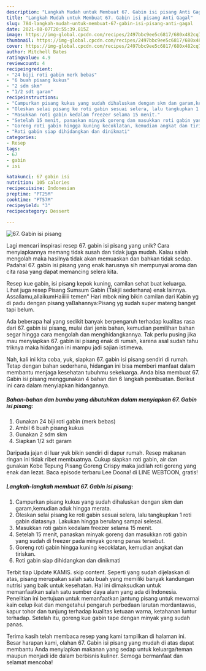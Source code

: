 ```yaml
---
description: "Langkah Mudah untuk Membuat 67. Gabin isi pisang Anti Gagal"
title: "Langkah Mudah untuk Membuat 67. Gabin isi pisang Anti Gagal"
slug: 784-langkah-mudah-untuk-membuat-67-gabin-isi-pisang-anti-gagal
date: 2021-08-07T20:55:39.815Z
image: https://img-global.cpcdn.com/recipes/2497bbc9ee5c6817/680x482cq70/67-gabin-isi-pisang-foto-resep-utama.jpg
thumbnail: https://img-global.cpcdn.com/recipes/2497bbc9ee5c6817/680x482cq70/67-gabin-isi-pisang-foto-resep-utama.jpg
cover: https://img-global.cpcdn.com/recipes/2497bbc9ee5c6817/680x482cq70/67-gabin-isi-pisang-foto-resep-utama.jpg
author: Mitchell Bates
ratingvalue: 4.9
reviewcount: 4
recipeingredient:
- "24 biji roti gabin merk bebas"
- "6 buah pisang kukus"
- "2 sdm skm"
- "1/2 sdt garam"
recipeinstructions:
- "Campurkan pisang kukus yang sudah dihaluskan dengan skm dan garam,kemudian aduk hingga merata."
- "Oleskan selai pisang ke roti gabin sesuai selera, lalu tangkupkan 1 roti gabin diatasnya. Lakukan hingga berulang sampai selesai."
- "Masukkan roti gabin kedalam freezer selama 15 menit."
- "Setelah 15 menit, panaskan minyak goreng dan masukkan roti gabin yang sudah di freezer pada minyak goreng panas tersebut."
- "Goreng roti gabin hingga kuning kecoklatan, kemudian angkat dan tiriskan."
- "Roti gabin siap dihidangkan dan dinikmati"
categories:
- Resep
tags:
- 67
- gabin
- isi

katakunci: 67 gabin isi 
nutrition: 105 calories
recipecuisine: Indonesian
preptime: "PT25M"
cooktime: "PT57M"
recipeyield: "3"
recipecategory: Dessert

---
```



![67. Gabin isi pisang](https://img-global.cpcdn.com/recipes/2497bbc9ee5c6817/680x482cq70/67-gabin-isi-pisang-foto-resep-utama.jpg)

Lagi mencari inspirasi resep 67. gabin isi pisang yang unik? Cara menyiapkannya memang tidak susah dan tidak juga mudah. Kalau salah mengolah maka hasilnya tidak akan memuaskan dan bahkan tidak sedap. Padahal 67. gabin isi pisang yang enak harusnya sih mempunyai aroma dan cita rasa yang dapat memancing selera kita.

Resep kue gabin, isi pisang kepok kuning, camilan sehat buat keluarga. Lihat juga resep Pisang Sumsum Gabin (Takjil sederhana) enak lainnya. Assallamu,allaikumHaiiiiii temen&#34; Hari mbok ning bikin camilan dari Kabin yg di padu dengan pisang yaBahannya:Pisang yg sudah super mateng banget tapi belum.

Ada beberapa hal yang sedikit banyak berpengaruh terhadap kualitas rasa dari 67. gabin isi pisang, mulai dari jenis bahan, kemudian pemilihan bahan segar hingga cara mengolah dan menghidangkannya. Tak perlu pusing jika mau menyiapkan 67. gabin isi pisang enak di rumah, karena asal sudah tahu triknya maka hidangan ini mampu jadi sajian istimewa.


Nah, kali ini kita coba, yuk, siapkan 67. gabin isi pisang sendiri di rumah. Tetap dengan bahan sederhana, hidangan ini bisa memberi manfaat dalam membantu menjaga kesehatan tubuhmu sekeluarga. Anda bisa membuat 67. Gabin isi pisang menggunakan 4 bahan dan 6 langkah pembuatan. Berikut ini cara dalam menyiapkan hidangannya.

<!--inarticleads1-->

##### Bahan-bahan dan bumbu yang dibutuhkan dalam menyiapkan 67. Gabin isi pisang:

1. Gunakan 24 biji roti gabin (merk bebas)
1. Ambil 6 buah pisang kukus
1. Gunakan 2 sdm skm
1. Siapkan 1/2 sdt garam


Daripada jajan di luar yuk bikin sendiri di dapur rumah. Resep makanan ringan ini tidak ribet membuatnya. Cukup siapkan roti gabin, air dan gunakan Kobe Tepung Pisang Goreng Crispy maka jadilah roti goreng yang enak dan lezat. Baca episode terbaru Lee Doona! di LINE WEBTOON, gratis! 

<!--inarticleads2-->

##### Langkah-langkah membuat 67. Gabin isi pisang:

1. Campurkan pisang kukus yang sudah dihaluskan dengan skm dan garam,kemudian aduk hingga merata.
1. Oleskan selai pisang ke roti gabin sesuai selera, lalu tangkupkan 1 roti gabin diatasnya. Lakukan hingga berulang sampai selesai.
1. Masukkan roti gabin kedalam freezer selama 15 menit.
1. Setelah 15 menit, panaskan minyak goreng dan masukkan roti gabin yang sudah di freezer pada minyak goreng panas tersebut.
1. Goreng roti gabin hingga kuning kecoklatan, kemudian angkat dan tiriskan.
1. Roti gabin siap dihidangkan dan dinikmati


Terbit tiap Update KAMIS. skip content. Seperti yang sudah dijelaskan di atas, pisang merupakan salah satu buah yang memiliki banyak kandungan nutrisi yang baik untuk kesehatan. Hal ini dimaksudkan untuk memanfaatkan salah satu sumber daya alam yang ada di Indonesia. Penelitian ini bertujuan untuk memanfaatkan jantung pisang untuk mewarnai kain celup ikat dan mengetahui pengaruh perbedaan larutan mordantawas, kapur tohor dan tunjung terhadap kualitas ketuaan warna, ketahanan luntur terhadap. Setelah itu, goreng kue gabin tape dengan minyak yang sudah panas. 

Terima kasih telah membaca resep yang kami tampilkan di halaman ini. Besar harapan kami, olahan 67. Gabin isi pisang yang mudah di atas dapat membantu Anda menyiapkan makanan yang sedap untuk keluarga/teman maupun menjadi ide dalam berbisnis kuliner. Semoga bermanfaat dan selamat mencoba!

